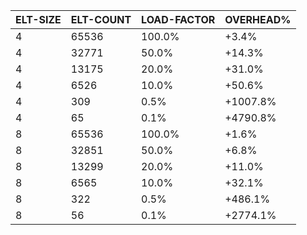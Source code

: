| ELT-SIZE | ELT-COUNT | LOAD-FACTOR | OVERHEAD% |
|----------|-----------|-------------|-----------|
|        4 |     65536 |      100.0% |     +3.4% |
|        4 |     32771 |       50.0% |    +14.3% |
|        4 |     13175 |       20.0% |    +31.0% |
|        4 |      6526 |       10.0% |    +50.6% |
|        4 |       309 |        0.5% |  +1007.8% |
|        4 |        65 |        0.1% |  +4790.8% |
|        8 |     65536 |      100.0% |     +1.6% |
|        8 |     32851 |       50.0% |     +6.8% |
|        8 |     13299 |       20.0% |    +11.0% |
|        8 |      6565 |       10.0% |    +32.1% |
|        8 |       322 |        0.5% |   +486.1% |
|        8 |        56 |        0.1% |  +2774.1% |
